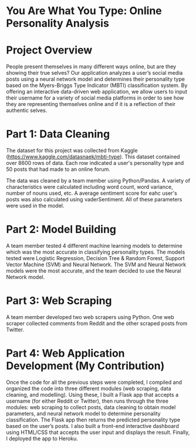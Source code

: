 # You Are What You Type: Online Personality Analysis

# Project  Overview
People present themselves in many different ways online, but are they showing their true selves? Our application analyzes a user’s social media posts using a neural network model and determines their personality type based on the Myers-Briggs Type Indicator (MBTI) classification system.  By offering an interactive data-driven web application, we allow users to input their username for a variety of social media platforms in order to see how they are representing themselves online and if it is a reflection of their authentic selves.

# Part 1: Data Cleaning

The dataset for this project was collected from Kaggle (https://www.kaggle.com/datasnaek/mbti-type).  This dataset contained over 8600 rows of data.  Each row indicated a user's personality type and 50 posts that had made to an online forum.

The data was cleaned by a team member using Python/Pandas.  A variety of characteristics were calculated including word count, word variance, number of nouns used, etc.  A average sentiment score for eahc user's posts was also calculated using vaderSentiment.  All of these parameters were used in the model.

# Part 2: Model Building

A team member tested 4 different machine learning models to determine which was the most accurate in classifying personality types.  The models tested were Logistic Regression, Decision Tree & Random Forest, Support Vector Machine (SVM) and Neural Network.  The SVM and Neural Network models were the most accurate, and the team decided to use the Neural Network model.

# Part 3: Web Scraping

A team member developed two web scrapers using Python.  One web scraper collected comments from Reddit and the other scraped posts from Twitter.

# Part 4: Web Application Development (My Contribution)

Once the code for all the previous steps were completed, I compiled and organized the code into three different modules (web scraping, data cleaning, and modelling).  Using these, I built a Flask app that accepts a username (for either Reddit or Twitter), then runs through the three modules: web scraping to collect posts, data cleaning to obtain model parameters, and neural network model to determine personality classification. The Flask app then returns the predicted personality type based on the user’s posts. I also built a front-end interactive dashboard using HTML/CSS that accepts the user input and displays the result. Finally, I deployed the app to Heroku.

